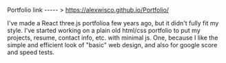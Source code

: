 Portfolio link ----- > https://alexwisco.github.io/Portfolio/

I've made a React three.js portfolioa few years ago, but it didn't fully fit my style. I've started working on a plain old html/css portfolio to put my projects, resume, contact info, etc.
with minimal js. One, because I like the simple and efficient look of "basic" web design, and also for google score and speed tests.
